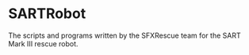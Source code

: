 # SARTRobot
The scripts and programs written by the SFXRescue team for the SART Mark III rescue robot.